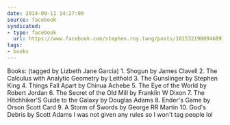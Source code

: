```yaml
---
date: 2014-09-11 14:27:00
source: facebook
syndicated:
- type: facebook
  url: https://www.facebook.com/stephen.roy.tang/posts/10153219009468912
tags: 
- books
---
```


Books: (tagged by Lizbeth Jane Garcia) 1. Shogun by James Clavell 2. The Calculus with Analytic Geometry by Leithold 3. The Gunslinger by Stephen King 4. Things Fall Apart by Chinua Achebe 5. The Eye of the World by Robert Jordan 6. The Secret of the Old Mill by Franklin W Dixon 7. The Hitchhiker'S Guide to the Galaxy by Douglas Adams 8. Ender's Game by Orson Scott Card 9. A Storm of Swords by George RR Martin 10. God's Debris by Scott Adams  I was not given any rules so I won't tag people lol